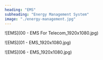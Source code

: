 ```yaml
---
heading: "EMS"
subheading: "Energy Management System"
image: "./energy-management.jpg"
---
```

![EMS](00 - EMS For Telecom_1920x1080.jpg)

![EMS](01 - EMS_1920x1080.jpg)

![EMS](06 -  EMS_1920x1080.jpg)
